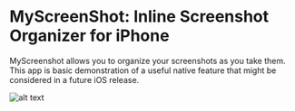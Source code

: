 # MyScreenShot: Inline Screenshot Organizer for iPhone

MyScreenshot allows you to organize your screenshots as you take them. This app is basic demonstration of a useful native feature that might be considered in a future iOS release.

![alt text](https://github.com/samjapan2014/ScreenShot/blob/main/Asset%201.png?raw=true)
